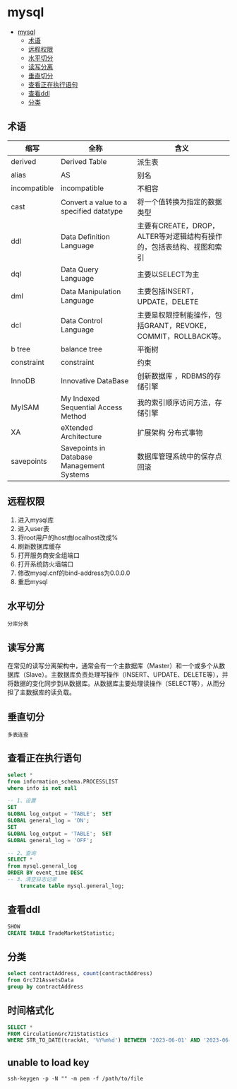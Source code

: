 # mysql

<!-- TOC -->
* [mysql](#mysql)
  * [术语](#术语)
  * [远程权限](#远程权限)
  * [水平切分](#水平切分)
  * [读写分离](#读写分离)
  * [垂直切分](#垂直切分)
  * [查看正在执行语句](#查看正在执行语句)
  * [查看ddl](#查看ddl)
  * [分类](#分类)
<!-- TOC -->

## 术语

| 缩写           | 全称                                        | 含义                                          |
|--------------|-------------------------------------------|---------------------------------------------|
| derived      | Derived Table                             | 派生表                                         |
| alias        | AS                                        | 别名                                          |
| incompatible | incompatible                              | 不相容                                         |
| cast         | Convert a value to a specified datatype   | 将一个值转换为指定的数据类型                              |
| ddl          | Data Definition Language                  | 主要有CREATE，DROP，ALTER等对逻辑结构有操作的，包括表结构、视图和索引  |
| dql          | Data Query Language                       | 主要以SELECT为主                                 |
| dml          | Data Manipulation Language                | 主要包括INSERT，UPDATE，DELETE                    |
| dcl          | Data Control Language                     | 主要是权限控制能操作，包括GRANT，REVOKE，COMMIT，ROLLBACK等。 |
| b tree       | balance tree                              | 平衡树                                         |
| constraint   | constraint                                | 约束                                          |
| InnoDB       | Innovative DataBase                       | 创新数据库 ，RDBMS的存储引擎                           |
| MyISAM       | My Indexed Sequential Access Method       | 我的索引顺序访问方法，存储引擎                             |
| XA           | eXtended Architecture                     | 扩展架构   分布式事物                                |
| savepoints   | Savepoints in Database Management Systems | 数据库管理系统中的保存点 回滚                             |

## 远程权限

1. 进入mysql库
2. 进入user表
3. 将root用户的host由localhost改成%
4. 刷新数据库缓存
5. 打开服务商安全组端口
6. 打开系统防火墙端口
7. 修改mysql.cnf的bind-address为0.0.0.0
8. 重启mysql

## 水平切分

```shell
分库分表
```

## 读写分离

在常见的读写分离架构中，通常会有一个主数据库（Master）和一个或多个从数据库（Slave）。主数据库负责处理写操作（INSERT、UPDATE、DELETE等），并将数据的变化同步到从数据库。从数据库主要处理读操作（SELECT等），从而分担了主数据库的读负载。

## 垂直切分

```shell
多表连查
```

## 查看正在执行语句

```sql
select *
from information_schema.PROCESSLIST
where info is not null
```

```sql
-- 1、设置
SET
GLOBAL log_output = 'TABLE';  SET
GLOBAL general_log = 'ON';
SET
GLOBAL log_output = 'TABLE';  SET
GLOBAL general_log = 'OFF';

-- 2、查询
SELECT *
from mysql.general_log
ORDER BY event_time DESC
-- 3、清空日志记录
    truncate table mysql.general_log;

```

## 查看ddl

```sql
SHOW
CREATE TABLE TradeMarketStatistic;

```

## 分类

```sql
select contractAddress, count(contractAddress)
from Grc721AssetsData
group by contractAddress
```

## 时间格式化
```sql
SELECT *
FROM CirculationGrc721Statistics
WHERE STR_TO_DATE(trackAt, '%Y%m%d') BETWEEN '2023-06-01' AND '2023-06-02';
```

##  unable to load key
```
ssh-keygen -p -N "" -m pem -f /path/to/file
```